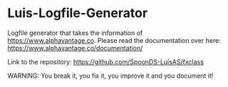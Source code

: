 # Luis-Logfile-Generator
Logfile generator that takes the information of https://www.alphavantage.co.
Please read the documentation over here: https://www.alphavantage.co/documentation/

Link to the repository:
https://github.com/SpoonDS-LuisAS/fxclass

WARNING: You break it, you fix it, you improve it and you document it!
